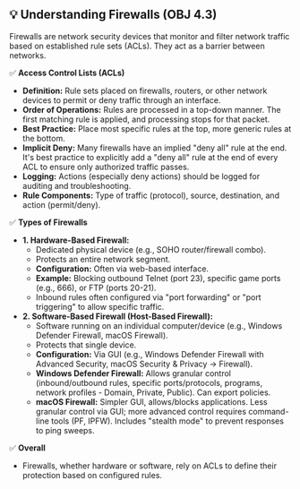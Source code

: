 ## 💡 Understanding Firewalls (OBJ 4.3)

Firewalls are network security devices that monitor and filter network traffic based on established rule sets (ACLs). They act as a barrier between networks.

✅ **Access Control Lists (ACLs)**
- **Definition:** Rule sets placed on firewalls, routers, or other network devices to permit or deny traffic through an interface.
- **Order of Operations:** Rules are processed in a top-down manner. The first matching rule is applied, and processing stops for that packet.
- **Best Practice:** Place most specific rules at the top, more generic rules at the bottom.
- **Implicit Deny:** Many firewalls have an implied "deny all" rule at the end. It's best practice to explicitly add a "deny all" rule at the end of every ACL to ensure only authorized traffic passes.
- **Logging:** Actions (especially deny actions) should be logged for auditing and troubleshooting.
- **Rule Components:** Type of traffic (protocol), source, destination, and action (permit/deny).

✅ **Types of Firewalls**
- **1. Hardware-Based Firewall:**
  - Dedicated physical device (e.g., SOHO router/firewall combo).
  - Protects an entire network segment.
  - **Configuration:** Often via web-based interface.
  - **Example:** Blocking outbound Telnet (port 23), specific game ports (e.g., 666), or FTP (ports 20-21).
  - Inbound rules often configured via "port forwarding" or "port triggering" to allow specific traffic.
- **2. Software-Based Firewall (Host-Based Firewall):**
  - Software running on an individual computer/device (e.g., Windows Defender Firewall, macOS Firewall).
  - Protects that single device.
  - **Configuration:** Via GUI (e.g., Windows Defender Firewall with Advanced Security, macOS Security & Privacy -> Firewall).
  - **Windows Defender Firewall:** Allows granular control (inbound/outbound rules, specific ports/protocols, programs, network profiles - Domain, Private, Public). Can export policies.
  - **macOS Firewall:** Simpler GUI, allows/blocks applications. Less granular control via GUI; more advanced control requires command-line tools (PF, IPFW). Includes "stealth mode" to prevent responses to ping sweeps.

✅ **Overall**
- Firewalls, whether hardware or software, rely on ACLs to define their protection based on configured rules.